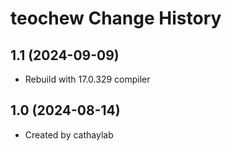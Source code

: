 teochew Change History
====================

1.1 (2024-09-09)
----------------
* Rebuild with 17.0.329 compiler

1.0 (2024-08-14)
----------------
* Created by cathaylab
